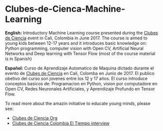 # Clubes-de-Cienca-Machine-Learning

**English:** Introductory Machine Learning course presented during the [Clubes de Ciencia](https://www.clubesdeciencia.co/) event in Cali, Colombia in June 2017. The course is aimed to young kids between 12-17 years and it introduces basic knowledge on: Python programming, computer vision with Open CV, Artificial Neural Networks and Deep learning with Tensor Flow (most of the course material is in Spanish)

**Español:** Curso de Aprendizaje Automatico de Maquina dictado durante el evento de [Clubes de Ciencia](https://www.clubesdeciencia.co/) en Cali, Colomba en Junio de 2017. El publico obetivo del curso son jovenes entre los 12 y 17 años. El curso introduce conceptos basicos de: Programacion en Python, vision por computadore en Open CV, Redes Neuronales Artificiales, y Aprendizaje Profundo en Tensor Flow.

To read more about the amazin initiative to educate young minds, please see:

- [Clubes de Ciencia Org](http://www.clubesdeciencia.org/)
- [Clubes de Ciencia Colombia El Tiempo interview](https://www.facebook.com/eltiempo/videos/10155225058087805/?fref=mentions)